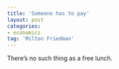 ```yaml
---
title: 'Someone has to pay'
layout: post
categories:
- economics
tag: 'Milton Friedman'
---
```


There’s no such thing as a free lunch.